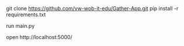 git clone https://github.com/vw-wob-it-edu/Gather-App.git
pip install -r requirements.txt

run main.py

open http://localhost:5000/
